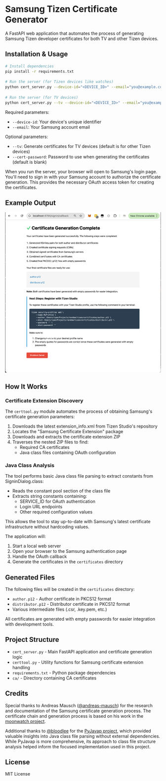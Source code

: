 # Samsung Tizen Certificate Generator

A FastAPI web application that automates the process of generating Samsung Tizen developer certificates for both TV and other Tizen devices.

## Installation & Usage

```bash
# Install dependencies
pip install -r requirements.txt

# Run the server (for Tizen devices like watches)
python cert_server.py --device-id="<DEVICE_ID>" --email="you@example.com"

# Run the server (for TV devices)
python cert_server.py --tv --device-id="<DEVICE_ID>" --email="you@example.com"
```

Required parameters:

- `--device-id`: Your device's unique identifier
- `--email`: Your Samsung account email

Optional parameters:

- `--tv`: Generate certificates for TV devices (default is for other Tizen devices)
- `--cert-password`: Password to use when generating the certificates (default is blank)

When you run the server, your browser will open to Samsung's login page. You'll need to sign in with your Samsung account to authorize the certificate generation. This provides the necessary OAuth access token for creating the certificates.

## Example Output

![Certificate Generation Complete](result.png)

## How It Works

### Certificate Extension Discovery

The `certtool.py` module automates the process of obtaining Samsung's certificate generation parameters:

1. Downloads the latest extension_info.xml from Tizen Studio's repository
2. Locates the "Samsung Certificate Extension" package
3. Downloads and extracts the certificate extension ZIP
4. Traverses the nested ZIP files to find:
   - Required CA certificates
   - Java class files containing OAuth configuration

### Java Class Analysis

The tool performs basic Java class file parsing to extract constants from SigninDialog.class:

- Reads the constant pool section of the class file
- Extracts string constants containing:
  - SERVICE_ID for OAuth authentication
  - Login URL endpoints
  - Other required configuration values

This allows the tool to stay up-to-date with Samsung's latest certificate infrastructure without hardcoding values.

The application will:

1. Start a local web server
2. Open your browser to the Samsung authentication page
3. Handle the OAuth callback
4. Generate the certificates in the `certificates` directory

## Generated Files

The following files will be created in the `certificates` directory:

- `author.p12` - Author certificate in PKCS12 format
- `distributor.p12` - Distributor certificate in PKCS12 format
- Various intermediate files (.csr, .key.pem, etc.)

All certificates are generated with empty passwords for easier integration with development tools.

## Project Structure

- `cert_server.py` - Main FastAPI application and certificate generation logic
- `certtool.py` - Utility functions for Samsung certificate extension handling
- `requirements.txt` - Python package dependencies
- `ca/` - Directory containing CA certificates

## Credits

Special thanks to Andreas Mausch ([@andreas-mausch](https://github.com/andreas-mausch)) for the research and documentation of the Samsung certificate generation process. The certificate chain and generation process is based on his work in the [moonwatch project](https://gitlab.com/andreas-mausch/moonwatch/-/blob/master/certificates/CreateSamsungCertificate.md).

Additional thanks to [@bloodlee](https://github.com/bloodlee) for the [PyJavap project](https://github.com/bloodlee/PyJavap), which provided valuable insights into Java class file parsing without external dependencies. While PyJavap is more comprehensive, its approach to class file structure analysis helped inform the focused implementation used in this project.

## License

MIT License

